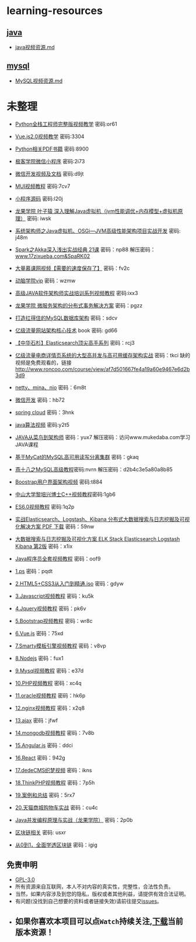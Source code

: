 # learning-resources

## [java](https://github.com/maskleo/learning-resources/tree/master/java)
 - [java视频资源.md](https://github.com/maskleo/learning-resources/blob/master/java/java%E8%A7%86%E9%A2%91%E8%B5%84%E6%BA%90.md)
   
## [mysql](https://github.com/maskleo/learning-resources/tree/master/MySQL)
 - [MySQL视频资源.md](https://github.com/maskleo/learning-resources/blob/master/MySQL/MySQL%E8%A7%86%E9%A2%91%E8%B5%84%E6%BA%90.md)
 
 
 
# 未整理

- [Python全栈工程师完整版视频教学](https://pan.baidu.com/s/1bpLeUWf) 密码:or61
- [Vue.js2.0视频教学](https://pan.baidu.com/s/1o8bxwQQ) 密码:3304 
- [Python相关PDF书籍](https://pan.baidu.com/s/1nv67KxF) 密码:8900
- [极客学院微信小程序](https://pan.baidu.com/s/1eShJG7C) 密码:2i73
- [微信开发视频及文档](https://pan.baidu.com/s/1miuzbAS) 密码:d9jt
- [MUI视频教程](https://pan.baidu.com/s/1hrUOCBy) 密码:7cv7
- [小程序源码](https://pan.baidu.com/s/1kWO9wd5) 密码:l20j
- [龙果学院 叶子猿 深入理解Java虚拟机（jvm性能调优+内存模型+虚拟机原理）](https://pan.baidu.com/s/1i6HmJXz) 密码: iwsk
- [系统架构师之Java虚拟机、OSGi—JVM高级性能架构项目实战开发](https://pan.baidu.com/s/1geNu1OJ) 密码: j48m
- [Spark之Akka深入浅出实战经典 21课](http://pan.baidu.com/s/1bp00SyF) 密码：np88 解压密码：www.17zixueba.com&SpaRK02
- [大量慕课网视频【需要的速度保存了】](http://pan.baidu.com/s/1eSerKjg) 密码：fv2c
- [动脑学院vip](http://pan.baidu.com/s/1skNGnCx) 密码：wzmw
- [高级JAVA软件架构师实战培训系列视频教程](https://pan.baidu.com/s/1qY0Wyvi) 密码:ixx3
- [龙果学院 微服务架构的分布式事务解决方案](https://pan.baidu.com/s/1miT2HAC) 密码：pgzz
- [打造扛得住的MySQL数据库架构](http://pan.baidu.com/s/1pL3Hp15) 密码：sdcv
- [亿级流量网站架构核心技术](https://pan.baidu.com/s/1gfrJ6l9) book 密码: gd66
- [【中华石杉】Elasticsearch顶尖高手系列](http://pan.baidu.com/s/1kU79qw3) 密码：rcj3
- [亿级流量电商详情页系统的大型高并发与高可用缓存架构实战](http://pan.baidu.com/s/1eSxksgy) 密码：tkci
缺的视频是免费观看的，链接
http://www.roncoo.com/course/view/af7d501667fe4a19a60e9467e6d2b3d9
- [netty、mina、nio](http://pan.baidu.com/s/1o7AOUCi) 密码：6m8t
- [微信开发](http://pan.baidu.com/s/1hsvIlOo) 密码：hb72
- [spring cloud](http://pan.baidu.com/s/1hsyvdZY) 密码：3hnk
- [java算法视频](http://pan.baidu.com/s/1i5E7yvz) 密码:y2t5
- [JAVA从菜鸟到架构师](http://pan.baidu.com/s/1nvHbVjb) 密码：yux7
解压密码：访问www.mukedaba.com学习JAVA课程
- [基于MyCat的MySQL高可用读写分离集群](http://pan.baidu.com/s/1nvbEszv) 密码：gkaq 
- [燕十八之MySQL高级教程](http://pan.baidu.com/s/1mgH6k6s)密码:nvrn 解压密码：d2b4c3e5a80a8b85
- [Boostrap用户界面架构视频](https://pan.baidu.com/s/1nuFfbXR) 密码:t884
- [中山大学黎培兴博士C++视频教程](https://pan.baidu.com/s/1hsvSEWW)密码:1gb6
- [ES6.0视频教程](https://pan.baidu.com/s/1o8xcGWE) 密码:1q2p
- [实战Elasticsearch、Logstash、Kibana  分布式大数据搜索与日志挖掘及可视化解决方案 PDF 下载](https://pan.baidu.com/s/1eT84WFo) 密码：59nw
- [大数据搜索与日志挖掘及可视化方案  ELK Stack  Elasticsearch Logstash Kibana  第2版](https://pan.baidu.com/s/1dGl6xoP) 密码：x1ix
- [Java程序员全套视频教程](https://pan.baidu.com/s/1c345AqG) 密码：oof9
 
- [1.ps](https://pan.baidu.com/s/1mjYbcJA) 密码：pqdt
- [2.HTML5+CSS3从入门到精通.iso](https://pan.baidu.com/s/1cUHz3o) 密码：gdyw 
- [3.Javascript视频教程](https://pan.baidu.com/s/1i6eC5YP) 密码：ku5k 
- [4.Jquery视频教程](https://pan.baidu.com/s/1pM4iJ2b) 密码：pk6v 
- [5.Bootstrap视频教程](https://pan.baidu.com/s/1jKb2UDS) 密码：wr8c 
- [6.Vue.js](https://pan.baidu.com/s/1slYqBa1) 密码：75xd 
- [7.Smarty模板引擎视频教程](https://pan.baidu.com/s/1smewom5) 密码：v8vp 
- [8.Nodejs](https://pan.baidu.com/s/1sm509GD) 密码：fux1 
- [9.Mysql视频教程](https://pan.baidu.com/s/1kVTdjcr) 密码：e37d 
- [10.PHP视频教程](https://pan.baidu.com/s/1kWE0qZP) 密码：xc4q 
- [11.oracle视频教程](https://pan.baidu.com/s/1i6jwpal) 密码：hk6p 
- [12.nginx视频教程](https://pan.baidu.com/s/1nxccLg1) 密码：x2q8 
- [13.ajax](https://pan.baidu.com/s/1dHctdXv) 密码：jfwf 
- [14.mongodb视频教程](https://pan.baidu.com/s/1c3EE7U4) 密码：7v8b 
- [15.Angular.js](https://pan.baidu.com/s/1jJhYrEu) 密码：ddci 
- [16.React](https://pan.baidu.com/s/1nwnrQxb) 密码：942g 
- [17.dedeCMS织梦视频](https://pan.baidu.com/s/1bpQBCbP) 密码：ikns 
- [18.ThinkPHP视频教程](https://pan.baidu.com/s/1ggiKvYV) 密码：7p5h 
- [19.案例和总结](https://pan.baidu.com/s/1eTSNB5C) 密码：5rx7 
- [20.天猫商城购物车实战](https://pan.baidu.com/s/1smVjb7v) 密码：cu4c 
- [Java并发编程原理与实战（龙果学院）](https://pan.baidu.com/s/1mjsJM68) 密码：2p0b

- [区块链相关](https://pan.baidu.com/s/1ggQeAJp) 密码: usxr
- [从0到1，全面学透区块链](https://pan.baidu.com/s/1bqtKjld)  密码：igig
## 免责申明
 - [GPL-3.0](https://github.com/maskleo/learning-resources/community/license/new?branch=master&template=gpl-3.0)
 - 所有资源来自互联网，本人不对内容的真实性，完整性，合法性负责。
 - 当然，如果内容涉及到您的隐私，版权或者其他利益，请提供有效合法证明。
 - 有问题(没找到自己想要的资料或者链接失效)请前往提交[issues](https://github.com/maskleo/learning-resources/issues)。
 - 如果你喜欢本项目可以点`Watch`持续关注,[下载](https://github.com/maskleo/learning-resources/files/1662321/learning-resources-2018.1.25.zip)当前版本资源！
   ---
 

